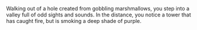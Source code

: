 Walking out of a hole created from gobbling marshmallows, you step into a
valley full of odd sights and sounds. In the distance, you notice a tower that
has caught fire, but is smoking a deep shade of purple.
